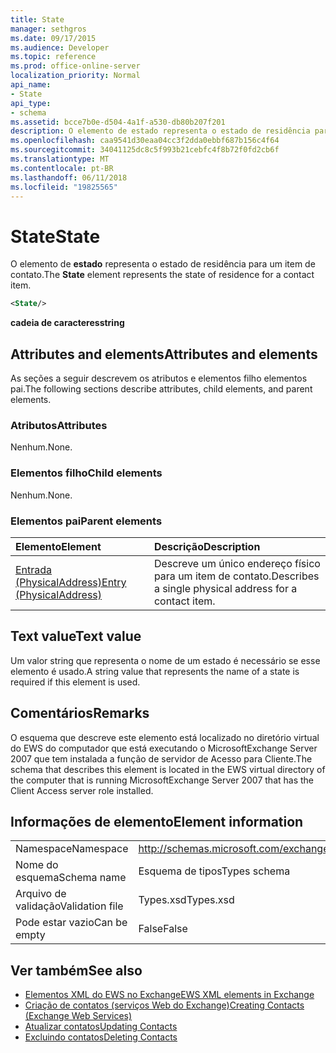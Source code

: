 ```yaml
---
title: State
manager: sethgros
ms.date: 09/17/2015
ms.audience: Developer
ms.topic: reference
ms.prod: office-online-server
localization_priority: Normal
api_name:
- State
api_type:
- schema
ms.assetid: bcce7b0e-d504-4a1f-a530-db80b207f201
description: O elemento de estado representa o estado de residência para um item de contato.
ms.openlocfilehash: caa9541d30eaa04cc3f2dda0ebbf687b156c4f64
ms.sourcegitcommit: 34041125dc8c5f993b21cebfc4f8b72f0fd2cb6f
ms.translationtype: MT
ms.contentlocale: pt-BR
ms.lasthandoff: 06/11/2018
ms.locfileid: "19825565"
---
```

# <a name="state"></a><span data-ttu-id="f1547-103">State</span><span class="sxs-lookup"><span data-stu-id="f1547-103">State</span></span>

<span data-ttu-id="f1547-104">O elemento de **estado** representa o estado de residência para um item de contato.</span><span class="sxs-lookup"><span data-stu-id="f1547-104">The **State** element represents the state of residence for a contact item.</span></span> 
  
```xml
<State/>
```

<span data-ttu-id="f1547-105">**cadeia de caracteres**</span><span class="sxs-lookup"><span data-stu-id="f1547-105">**string**</span></span>

## <a name="attributes-and-elements"></a><span data-ttu-id="f1547-106">Attributes and elements</span><span class="sxs-lookup"><span data-stu-id="f1547-106">Attributes and elements</span></span>

<span data-ttu-id="f1547-107">As seções a seguir descrevem os atributos e elementos filho elementos pai.</span><span class="sxs-lookup"><span data-stu-id="f1547-107">The following sections describe attributes, child elements, and parent elements.</span></span>
  
### <a name="attributes"></a><span data-ttu-id="f1547-108">Atributos</span><span class="sxs-lookup"><span data-stu-id="f1547-108">Attributes</span></span>

<span data-ttu-id="f1547-109">Nenhum.</span><span class="sxs-lookup"><span data-stu-id="f1547-109">None.</span></span>
  
### <a name="child-elements"></a><span data-ttu-id="f1547-110">Elementos filho</span><span class="sxs-lookup"><span data-stu-id="f1547-110">Child elements</span></span>

<span data-ttu-id="f1547-111">Nenhum.</span><span class="sxs-lookup"><span data-stu-id="f1547-111">None.</span></span>
  
### <a name="parent-elements"></a><span data-ttu-id="f1547-112">Elementos pai</span><span class="sxs-lookup"><span data-stu-id="f1547-112">Parent elements</span></span>

|<span data-ttu-id="f1547-113">**Elemento**</span><span class="sxs-lookup"><span data-stu-id="f1547-113">**Element**</span></span>|<span data-ttu-id="f1547-114">**Descrição**</span><span class="sxs-lookup"><span data-stu-id="f1547-114">**Description**</span></span>|
|:-----|:-----|
|[<span data-ttu-id="f1547-115">Entrada (PhysicalAddress)</span><span class="sxs-lookup"><span data-stu-id="f1547-115">Entry (PhysicalAddress)</span></span>](entry-physicaladdress.md) <br/> |<span data-ttu-id="f1547-116">Descreve um único endereço físico para um item de contato.</span><span class="sxs-lookup"><span data-stu-id="f1547-116">Describes a single physical address for a contact item.</span></span>  <br/> |
   
## <a name="text-value"></a><span data-ttu-id="f1547-117">Text value</span><span class="sxs-lookup"><span data-stu-id="f1547-117">Text value</span></span>

<span data-ttu-id="f1547-118">Um valor string que representa o nome de um estado é necessário se esse elemento é usado.</span><span class="sxs-lookup"><span data-stu-id="f1547-118">A string value that represents the name of a state is required if this element is used.</span></span>
  
## <a name="remarks"></a><span data-ttu-id="f1547-119">Comentários</span><span class="sxs-lookup"><span data-stu-id="f1547-119">Remarks</span></span>

<span data-ttu-id="f1547-120">O esquema que descreve este elemento está localizado no diretório virtual do EWS do computador que está executando o MicrosoftExchange Server 2007 que tem instalada a função de servidor de Acesso para Cliente.</span><span class="sxs-lookup"><span data-stu-id="f1547-120">The schema that describes this element is located in the EWS virtual directory of the computer that is running MicrosoftExchange Server 2007 that has the Client Access server role installed.</span></span>
  
## <a name="element-information"></a><span data-ttu-id="f1547-121">Informações de elemento</span><span class="sxs-lookup"><span data-stu-id="f1547-121">Element information</span></span>

|||
|:-----|:-----|
|<span data-ttu-id="f1547-122">Namespace</span><span class="sxs-lookup"><span data-stu-id="f1547-122">Namespace</span></span>  <br/> |http://schemas.microsoft.com/exchange/services/2006/types  <br/> |
|<span data-ttu-id="f1547-123">Nome do esquema</span><span class="sxs-lookup"><span data-stu-id="f1547-123">Schema name</span></span>  <br/> |<span data-ttu-id="f1547-124">Esquema de tipos</span><span class="sxs-lookup"><span data-stu-id="f1547-124">Types schema</span></span>  <br/> |
|<span data-ttu-id="f1547-125">Arquivo de validação</span><span class="sxs-lookup"><span data-stu-id="f1547-125">Validation file</span></span>  <br/> |<span data-ttu-id="f1547-126">Types.xsd</span><span class="sxs-lookup"><span data-stu-id="f1547-126">Types.xsd</span></span>  <br/> |
|<span data-ttu-id="f1547-127">Pode estar vazio</span><span class="sxs-lookup"><span data-stu-id="f1547-127">Can be empty</span></span>  <br/> |<span data-ttu-id="f1547-128">False</span><span class="sxs-lookup"><span data-stu-id="f1547-128">False</span></span>  <br/> |
   
## <a name="see-also"></a><span data-ttu-id="f1547-129">Ver também</span><span class="sxs-lookup"><span data-stu-id="f1547-129">See also</span></span>

- [<span data-ttu-id="f1547-130">Elementos XML do EWS no Exchange</span><span class="sxs-lookup"><span data-stu-id="f1547-130">EWS XML elements in Exchange</span></span>](ews-xml-elements-in-exchange.md)
- [<span data-ttu-id="f1547-131">Criação de contatos (serviços Web do Exchange)</span><span class="sxs-lookup"><span data-stu-id="f1547-131">Creating Contacts (Exchange Web Services)</span></span>](http://msdn.microsoft.com/library/4845917e-70d1-481c-bbd7-011ec6571789%28Office.15%29.aspx)
- [<span data-ttu-id="f1547-132">Atualizar contatos</span><span class="sxs-lookup"><span data-stu-id="f1547-132">Updating Contacts</span></span>](http://msdn.microsoft.com/library/9a865953-b94a-4229-b632-2dee433314be%28Office.15%29.aspx)
- [<span data-ttu-id="f1547-133">Excluindo contatos</span><span class="sxs-lookup"><span data-stu-id="f1547-133">Deleting Contacts</span></span>](http://msdn.microsoft.com/library/fcc3dc84-cd3e-455e-a1a7-ae6921c9b588%28Office.15%29.aspx)

